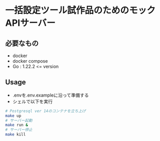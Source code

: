 # 一括設定ツール試作品のためのモックAPIサーバー

## 必要なもの
- docker
- docker compose
- Go : 1.22.2 <= version

## Usage

- .envを.env.exampleに沿って準備する
- シェルで以下を実行

```bash
# Postgresql ver 14のコンテナを立ち上げ
make up
# サーバー起動
make run &
# サーバー停止
make kill
```
